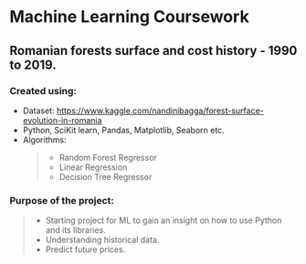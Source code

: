 # Machine Learning Coursework

## Romanian forests surface and cost history - 1990 to 2019. 


### Created using:
* Dataset: https://www.kaggle.com/nandinibagga/forest-surface-evolution-in-romania
* Python, SciKit learn, Pandas, Matplotlib, Seaborn etc.
* Algorithms: 
  > - Random Forest Regressor
  > - Linear Regression
  > - Decision Tree Regressor

  
### Purpose of the project:

> - Starting project for ML to gain an insight on how to use Python and its libraries. 
> - Understanding historical data.
> - Predict future prices.

